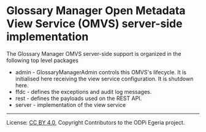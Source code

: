 <!-- SPDX-License-Identifier: CC-BY-4.0 -->
<!-- Copyright Contributors to the ODPi Egeria project. -->

# Glossary Manager Open Metadata View Service (OMVS) server-side implementation

The Glossary Manager OMVS server-side support is organized in the following top level packages 

* admin -  GlossaryManagerAdmin controls this OMVS's lifecycle. It is initialised here receiving the view service configuration. It is shutdown here.
* ffdc - defines the exceptions and audit log messages.
* rest - defines the payloads used on the REST API.
* server - implementation of the view service

----
License: [CC BY 4.0](https://creativecommons.org/licenses/by/4.0/),
Copyright Contributors to the ODPi Egeria project.
